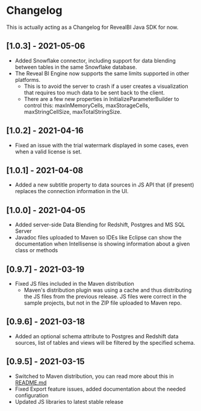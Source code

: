 # Changelog

This is actually acting as a Changelog for RevealBI Java SDK for now.

## [1.0.3] - 2021-05-06
- Added Snowflake connector, including support for data blending between tables in the same Snowflake database.
- The Reveal BI Engine now supports the same limits supported in other platforms.
  - This is to avoid the server to crash if a user creates a visualization that requires too much data to be sent back to the client.
  - There are a few new properties in InitializeParameterBuilder to control this: maxInMemoryCells, maxStorageCells, maxStringCellSize, maxTotalStringSize.

## [1.0.2] - 2021-04-16
- Fixed an issue with the trial watermark displayed in some cases, even when a valid license is set.

## [1.0.1] - 2021-04-08
- Added a new subtitle property to data sources in JS API that (if present) replaces the connection information in the UI.

## [1.0.0] - 2021-04-05

- Added server-side Data Blending for Redshift, Postgres and MS SQL Server
- Javadoc files uploaded to Maven so IDEs like Eclipse can show the documentation when Intellisense is showing information about a given class or methods

## [0.9.7] - 2021-03-19

- Fixed JS files included in the Maven distribution
  - Maven's distribution plugin was using a cache and thus distributing the JS files from the previous release. JS files were correct in the sample projects, but not in the ZIP file uploaded to Maven repo.

## [0.9.6] - 2021-03-18

- Added an optional schema attribute to Postgres and Redshift data sources, list of tables and views will be filtered by the specified schema.

## [0.9.5] - 2021-03-15

- Switched to Maven distribution, you can read more about this in [README.md](README.md)
- Fixed Export feature issues, added documentation about the needed configuration
- Updated JS libraries to latest stable release

